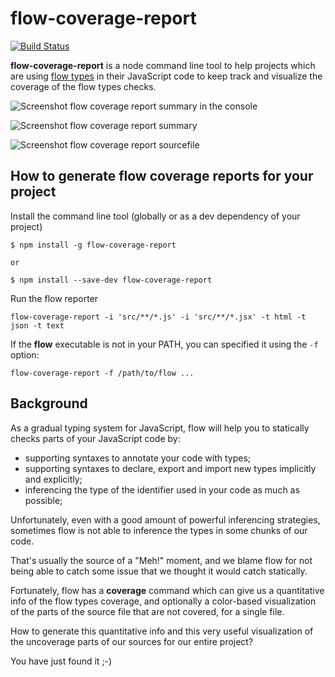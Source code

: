# flow-coverage-report

[![Build Status](https://travis-ci.org/rpl/flow-coverage-report.svg?branch=master)](https://travis-ci.org/rpl/flow-coverage-report)

**flow-coverage-report** is a node command line tool to help projects which are
using [flow types][flow] in their JavaScript code to keep track and visualize
the coverage of the flow types checks.

![Screenshot flow coverage report summary in the console][screenshot-text]

![Screenshot flow coverage report summary][screenshot-summary]

![Screenshot flow coverage report sourcefile][screenshot-sourcefile]


## How to generate flow coverage reports for your project

Install the command line tool (globally or as a dev dependency of your project)

```
$ npm install -g flow-coverage-report

or

$ npm install --save-dev flow-coverage-report
```

Run the flow reporter

```
flow-coverage-report -i 'src/**/*.js' -i 'src/**/*.jsx' -t html -t json -t text
```

If the **flow** executable is not in your PATH, you can specified it using the
`-f` option:

```
flow-coverage-report -f /path/to/flow ...
```

## Background

As a gradual typing system for JavaScript, flow will help you to statically checks
parts of your JavaScript code by:

- supporting syntaxes to annotate your code with types;
- supporting syntaxes to declare, export and import new types implicitly and explicitly;
- inferencing the type of the identifier used in your code as much as possible;  

Unfortunately, even with a good amount of powerful inferencing strategies,
sometimes flow is not able to inference the types in some chunks of our code.

That's usually the source of a "Meh!" moment, and we blame flow for not being able to catch
some issue that we thought it would catch statically.

Fortunately, flow has a **coverage** command which can give us a quantitative
info of the flow types coverage, and optionally a color-based visualization of the
parts of the source file that are not covered, for a single file.

How to generate this quantitative info and this very useful visualization of the
uncoverage parts of our sources for our entire project?

You have just found it ;-)

[flow]: https://flowtypes.org
[screenshot-text]: https://raw.githubusercontent.com/rpl/flow-coverage-report/master/doc/screenshot-text.png
[screenshot-summary]: https://raw.githubusercontent.com/rpl/flow-coverage-report/master/doc/screenshot-summary.png
[screenshot-sourcefile]: https://raw.githubusercontent.com/rpl/flow-coverage-report/master/doc/screenshot-sourcefile.png
